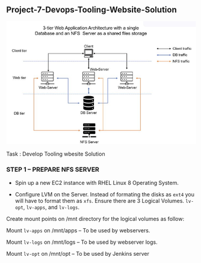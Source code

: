 
## Project-7-Devops-Tooling-Website-Solution


![alt](./Images/Description.JPG)

Task : Develop Tooling wbesite Solution

### STEP 1 – PREPARE NFS SERVER ###

- Spin up a new EC2 instance with RHEL Linux 8 Operating System.

- Configure LVM on the Server. Instead of formating the disks as `ext4` you will have to format them as `xfs`. Ensure there are 3 Logical Volumes. `lv-opt`, `lv-apps`, and `lv-logs`.

Create mount points on /mnt directory for the logical volumes as follow:

Mount `lv-apps` on /mnt/apps – To be used by webservers.

Mount `lv-logs` on /mnt/logs – To be used by webserver logs.

Mount `lv-opt` on /mnt/opt – To be used by Jenkins server